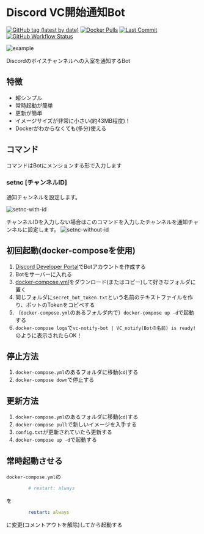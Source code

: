 # Discord VC開始通知Bot

[![GitHub tag (latest by date)](https://img.shields.io/github/v/tag/Skyzi000/discord-vc-notify-bot?label=latest)](https://github.com/Skyzi000/discord-vc-notify-bot/pkgs/container/jmusicbot-jp-docker)
[![Docker Pulls](https://img.shields.io/docker/pulls/skyzi000/discord-vc-notify-bot)](https://hub.docker.com/r/skyzi000/discord-vc-notify-bot)
[![Last Commit](https://img.shields.io/github/last-commit/Skyzi000/discord-vc-notify-bot)](https://github.com/Skyzi000/discord-vc-notify-bot/commits)
[![GitHub Workflow Status](https://img.shields.io/github/workflow/status/Skyzi000/discord-vc-notify-bot/Docker)](https://github.com/Skyzi000/discord-vc-notify-bot/actions/workflows/docker-publish.yml)

![example](https://user-images.githubusercontent.com/38061609/141670525-01866d43-64ea-4114-b755-6ae15fd94fbb.png)

Discordのボイスチャンネルへの入室を通知するBot

## 特徴

- 超シンプル
- 常時起動が簡単
- 更新が簡単
- イメージサイズが非常に小さい(約43MB程度)！
- Dockerがわからなくても(多分)使える

## コマンド
コマンドはBotにメンションする形で入力します

### setnc [チャンネルID]
通知チャンネルを設定します。

![setnc-with-id](https://user-images.githubusercontent.com/38061609/141670434-28aa9e68-27e7-44cb-becc-52bbbf14acb5.png)

チャンネルIDを入力しない場合はこのコマンドを入力したチャンネルを通知チャンネルに設定します。
![setnc-without-id](https://user-images.githubusercontent.com/38061609/141670252-6b80b499-e229-447c-b7ab-80196cd0073f.png)

## 初回起動(docker-composeを使用)

1. [Discord Developer Portal](https://discord.com/developers/applications)でBotアカウントを作成する
2. Botをサーバーに入れる
3. [docker-compose.yml](docker-compose.yml)をダウンロード(またはコピー)して好きなフォルダに置く
4. 同じフォルダに`secret_bot_token.txt`という名前のテキストファイルを作り、ボットのTokenをコピペする
5. （`docker-compose.yml`のあるフォルダ内で）`docker-compose up -d`で起動する
6. `docker-compose logs`で`vc-notify-bot | VC_notify(Botの名前) is ready!`のように表示されたらOK！

## 停止方法

1. `docker-compose.yml`のあるフォルダに移動(`cd`)する
2. `docker-compose down`で停止する

## 更新方法

1. `docker-compose.yml`のあるフォルダに移動(`cd`)する
2. `docker-compose pull`で新しいイメージを入手する
3. `config.txt`が更新されていたら更新する
4. `docker-compose up -d`で起動する

## 常時起動させる

`docker-compose.yml`の

```yml
        # restart: always
```

を

```yml
        restart: always
```

に変更(コメントアウトを解除)してから起動する

